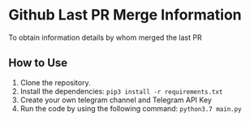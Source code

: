 
# Github Last PR Merge Information

To obtain information details by whom merged the last PR

## How to Use

1. Clone the repository.
2. Install the dependencies: `pip3 install -r requirements.txt`
3. Create your own telegram channel and Telegram API Key
4. Run the code by using the following command: 
```python3.7 main.py```
